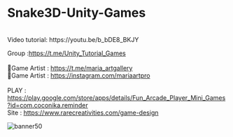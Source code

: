 # Snake3D-Unity-Games
<br />
Video tutorial: https://youtu.be/b_bDE8_BKJY <br />

Group :https://t.me/Unity_Tutorial_Games<br /><br />
🎨Game Artist : https://t.me/maria_artgallery<br />
🎨Game Artist : https://instagram.com/mariaartpro <br /><br />
PLAY : https://play.google.com/store/apps/details/Fun_Arcade_Player_Mini_Games?id=com.coconika.reminder<br />
Site : https://www.rarecreativities.com/game-design <br />


![banner50](https://user-images.githubusercontent.com/83016119/221414241-35846cd9-ba4f-4efe-b416-0a583b41950b.png)
